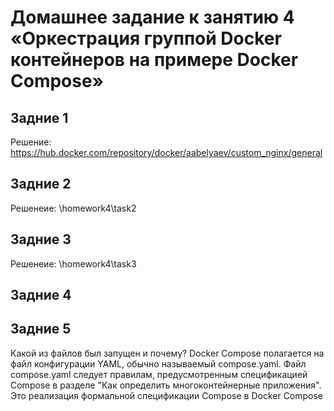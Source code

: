 # Домашнее задание к занятию 4 «Оркестрация группой Docker контейнеров на примере Docker Compose»

## Задние 1
Решение: https://hub.docker.com/repository/docker/aabelyaev/custom_nginx/general

## Задние 2
Решенеие: \homework4\task2

## Задние 3
Решенеие: \homework4\task3

## Задние 4


## Задние 5
Какой из файлов был запущен и почему?
Docker Compose полагается на файл конфигурации YAML, обычно называемый compose.yaml.
Файл compose.yaml следует правилам, предусмотренным спецификацией Compose в разделе "Как определить многоконтейнерные приложения". Это реализация формальной спецификации Compose в Docker Compose